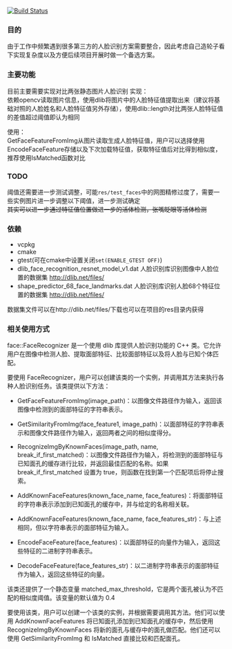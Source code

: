 
[![Build Status](https://github.com/nevermoreluo/face_lib/actions/workflows/cmake.yml/badge.svg)](https://github.com/nevermoreluo/face_lib/actions/workflows/cmake.yml)

### 目的
由于工作中频繁遇到很多第三方的人脸识别方案需要整合，因此考虑自己造轮子看下实现复杂度以及方便后续项目开展时做一个备选方案。


### 主要功能
目前主要需要实现对比两张静态图片人脸识别
实现：  
依赖opencv读取图片信息，使用dlib将图片中的人脸特征值提取出来（建议将基础对照的人脸姓名和人脸特征值另外存储），使用dlib::length对比两张人脸特征值的差值超过阈值即认为相同

使用：  
GetFaceFeatureFromImg从图片读取生成人脸特征值，用户可以选择使用EncodeFaceFeature存储以及下次加载特征值，获取特征值后对比得到相似度，推荐使用IsMatched函数对比



### TODO
阈值还需要进一步测试调整，可能`res/test_faces`中的网图精修过度了，需要一些实例图片进一步调整以下阈值，进一步测试确定  
~~其实可以进一步通过特征值位置做进一步的活体检测，张嘴眨眼等活体检测~~

### 依赖
- vcpkg
- cmake
- gtest(可在cmake中设置关闭`set(ENABLE_GTEST OFF)`)
- dlib_face_recognition_resnet_model_v1.dat 人脸识别库识别图像中人脸位置的数据集 http://dlib.net/files/
- shape_predictor_68_face_landmarks.dat  人脸识别库识别人脸68个特征位置的数据集 http://dlib.net/files/

数据集文件可以在http://dlib.net/files/下载也可以在项目的res目录内获得


### 相关使用方式
face::FaceRecognizer 是一个使用 dlib 库提供人脸识别功能的 C++ 类。它允许用户在图像中检测人脸、提取面部特征、比较面部特征以及将人脸与已知个体匹配。

要使用 FaceRecognizer，用户可以创建该类的一个实例，并调用其方法来执行各种人脸识别任务。该类提供以下方法：

- GetFaceFeatureFromImg(image_path)：以图像文件路径作为输入，返回该图像中检测到的面部特征的字符串表示。

- GetSimilarityFromImg(face_feature1, image_path)：以面部特征的字符串表示和图像文件路径作为输入，返回两者之间的相似度得分。

- RecognizeImgByKnownFaces(image_path, name, break_if_first_matched)：以图像文件路径作为输入，将检测到的面部特征与已知面孔的缓存进行比较，并返回最佳匹配的名称。如果 break_if_first_matched 设置为 true，则函数在找到第一个匹配项后将停止搜索。

- AddKnownFaceFeatures(known_face_name, face_features)：将面部特征的字符串表示添加到已知面孔的缓存中，并与给定的名称相关联。

- AddKnownFaceFeatures(known_face_name, face_features_str)：与上述相同，但以字符串表示的面部特征为输入。

- EncodeFaceFeature(face_features)：以面部特征的向量作为输入，返回这些特征的二进制字符串表示。

- DecodeFaceFeature(face_features_str)：以二进制字符串表示的面部特征作为输入，返回这些特征的向量。

该类还提供了一个静态变量 matched_max_threshold，它是两个面孔被认为不匹配的相似度阈值。该变量的默认值为 0.4

要使用该类，用户可以创建一个该类的实例，并根据需要调用其方法。他们可以使用 AddKnownFaceFeatures 将已知面孔添加到已知面孔的缓存中，然后使用 RecognizeImgByKnownFaces 将新的面孔与缓存中的面孔做匹配。他们还可以使用 GetSimilarityFromImg 和 IsMatched 直接比较和匹配面孔。

